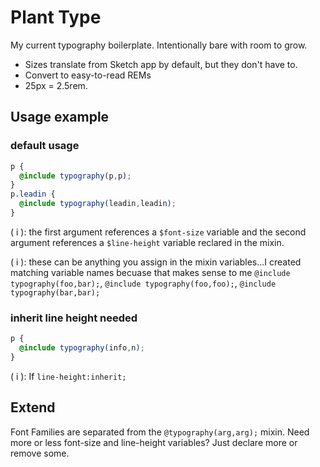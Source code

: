 # Plant Type
My current typography boilerplate. Intentionally bare with room to grow.
- Sizes translate from Sketch app by default, but they don't have to.
- Convert to easy-to-read REMs
- 25px = 2.5rem.

## Usage example 

### default usage
```scss
p {
  @include typography(p,p);
}
p.leadin {
  @include typography(leadin,leadin);
}
```
( i ): the first argument references a `$font-size` variable and the second argument references a `$line-height` variable reclared in the mixin.

( i ): these can be anything you assign in the mixin variables...I created matching variable names becuase that makes sense to me `@include typography(foo,bar);`, `@include typography(foo,foo);`, `@include typography(bar,bar);`

### inherit line height needed
``` scss
p {
  @include typography(info,n);
}
```

( i ): If `line-height:inherit;`

## Extend
Font Families are separated from the `@typography(arg,arg);` mixin.
Need more or less font-size and line-height variables? Just declare more or remove some.
